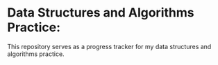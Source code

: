 # Data Structures and Algorithms Practice:
This repository serves as a progress tracker for my data structures and algorithms practice.
